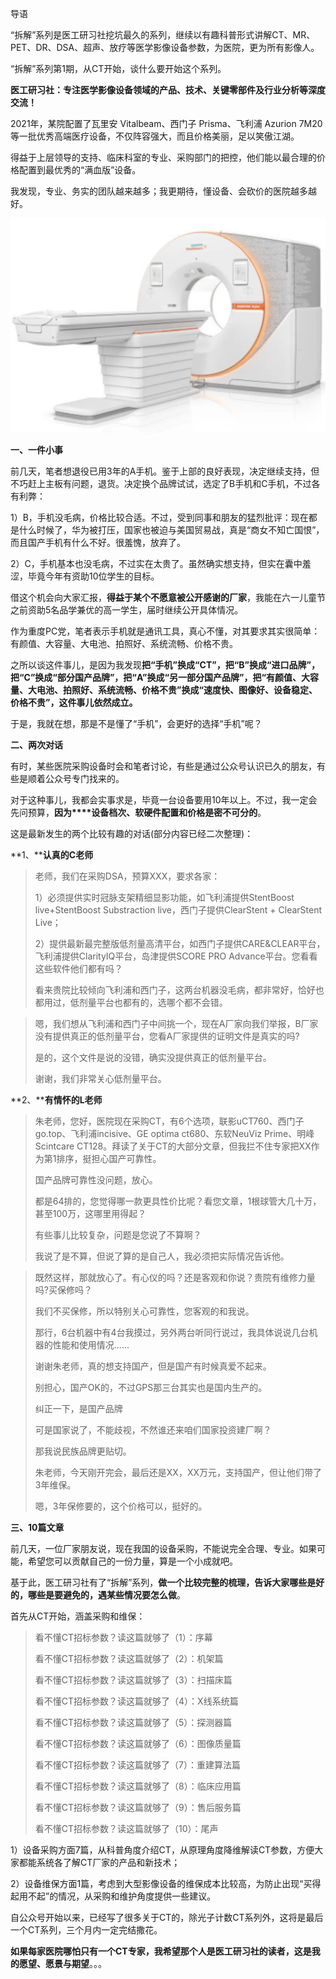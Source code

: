 导语  

“拆解”系列是医工研习社挖坑最久的系列，继续以有趣科普形式讲解CT、MR、PET、DR、DSA、超声、放疗等医学影像设备参数，为医院，更为所有影像人。

“拆解”系列第1期，从CT开始，谈什么要开始这个系列。

**医工研习社：专注医学影像设备领域的产品、技术、关键零部件及行业分析等深度交流！**

2021年，某院配置了瓦里安 Vitalbeam、西门子 Prisma、飞利浦 Azurion 7M20等一批优秀高端医疗设备，不仅阵容强大，而且价格美丽，足以笑傲江湖。

得益于上层领导的支持、临床科室的专业、采购部门的把控，他们能以最合理的价格配置到最优秀的“满血版”设备。

我发现，专业、务实的团队越来越多；我更期待，懂设备、会砍价的医院越多越好。

![](vx_images/542530515248739.png)

**一、一件小事**  

前几天，笔者想退役已用3年的A手机。鉴于上部的良好表现，决定继续支持，但不巧赶上主板有问题，退货。决定换个品牌试试，选定了B手机和C手机，不过各有利弊：

1）B，手机没毛病，价格比较合适。不过，受到同事和朋友的猛烈批评：现在都是什么时候了，华为被打压，国家也被迫与美国贸易战，真是“商女不知亡国恨”，而且国产手机有什么不好。很羞愧，放弃了。

2）C，手机基本也没毛病，不过实在太贵了。虽然确实想支持，但实在囊中羞涩，毕竟今年有资助10位学生的目标。

借这个机会向大家汇报，**得益于某个不愿意被公开感谢的厂家**，我能在六一儿童节之前资助5名品学兼优的高一学生，届时继续公开具体情况。

作为重度PC党，笔者表示手机就是通讯工具，真心不懂，对其要求其实很简单：有颜值、大容量、大电池、拍照好、系统流畅、价格不贵。

之所以谈这件事儿，是因为我发现**把“手机”换成“CT”，把“B”换成“进口品牌”，把“C”换成“部分国产品牌”，把“A”换成“另一部分国产品牌”，把“有颜值、大容量、大电池、拍照好、系统流畅、价格不贵”换成“速度快、图像好、设备稳定、价格不贵”，这件事儿依然成立。**

于是，我就在想，那是不是懂了“手机”，会更好的选择“手机”呢？

**二、两次对话**

有时，某些医院采购设备时会和笔者讨论，有些是通过公众号认识已久的朋友，有些是顺着公众号专门找来的。

对于这种事儿，我都会实事求是，毕竟一台设备要用10年以上。不过，我一定会先问预算，**因为****设备档次、软硬件配置和价格是密不可分的**。

这是最新发生的两个比较有趣的对话(部分内容已经二次整理)：

**1、****认真的C老师**

> 老师，我们在采购DSA，预算XXX，要求各家：  
> 
> 1）必须提供实时冠脉支架精细显影功能，如飞利浦提供StentBoost live+StentBoost Substraction live，西门子提供ClearStent + ClearStent Live；
> 
> 2）提供最新最完整版低剂量高清平台，如西门子提供CARE&CLEAR平台，飞利浦提供ClarityIQ平台，岛津提供SCORE PRO Advance平台。您看看这些软件他们都有吗？
> 
>   
> 
> 看来贵院比较倾向飞利浦和西门子，这两台机器没毛病，都非常好，恰好也都用过，低剂量平台也都有的，选哪个都不会错。

> 嗯，我们想从飞利浦和西门子中间挑一个，现在A厂家向我们举报，B厂家没有提供真正的低剂量平台，您看A厂家提供的证明文件是真实的吗?  
> 
>   
> 
> 是的，这个文件是说的没错，确实没提供真正的低剂量平台。
> 
>   
> 
> 谢谢，我们非常关心低剂量平台。

**2、****有情怀的L老师**

> 朱老师，您好，医院现在采购CT，有6个选项，联影uCT760、西门子go.top、飞利浦incisive、GE optima ct680、东软NeuViz Prime、明峰Scintcare CT128。拜读了关于CT的大部分文章，但我拦不住专家把XX作为第1排序，挺担心国产可靠性。  
> 
>   
> 
> 国产品牌可靠性没问题，放心。
> 
>   
> 
> 都是64排的，您觉得哪一款更具性价比呢？看您文章，1根球管大几十万，甚至100万，这哪里用得起？
> 
>   
> 
> 有些事儿比较复杂，问题是您说了不算啊？
> 
>   
> 
> 我说了是不算，但说了算的是自己人，我必须把实际情况告诉他。

> 既然这样，那就放心了。有心仪的吗？还是客观和你说？贵院有维修力量吗?买保修吗？  
> 
>   
> 
> 我们不买保修，所以特别关心可靠性，您客观的和我说。
> 
>   
> 
> 那行，6台机器中有4台我摸过，另外两台听同行说过，我具体说说几台机器的性能和使用情况......
> 
>   
> 
> 谢谢朱老师，真的想支持国产，但是国产有时候真爱不起来。
> 
>   
> 
> 别担心，国产OK的，不过GPS那三台其实也是国内生产的。
> 
>   
> 
> 纠正一下，是国产品牌
> 
>   
> 
> 可是国家说了，不能歧视，不然谁还来咱们国家投资建厂啊？
> 
>   
> 
> 那我说民族品牌更贴切。
> 
>   
> 
> 朱老师，今天刚开完会，最后还是XX，XX万元，支持国产，但让他们带了3年维保。
> 
>   
> 
> 嗯，3年保修要的，这个价格可以，挺好的。

**三、10篇文章**

前几天，一位厂家朋友说，现在我国的设备采购，不能说完全合理、专业。如果可能，希望您可以贡献自己的一份力量，算是一个小成就吧。

基于此，医工研习社有了“拆解”系列，**做一个比较完整的梳理，告诉大家哪些是好的，哪些是要避免的，遇某些情况要怎么做**。

首先从CT开始，涵盖采购和维保：

> 看不懂CT招标参数？读这篇就够了（1）：序幕  
> 
> 看不懂CT招标参数？读这篇就够了（2）：机架篇
> 
> 看不懂CT招标参数？读这篇就够了（3）：扫描床篇
> 
> 看不懂CT招标参数？读这篇就够了（4）：X线系统篇
> 
> 看不懂CT招标参数？读这篇就够了（5）：探测器篇
> 
> 看不懂CT招标参数？读这篇就够了（6）：图像质量篇
> 
> 看不懂CT招标参数？读这篇就够了（7）：重建算法篇
> 
> 看不懂CT招标参数？读这篇就够了（8）：临床应用篇
> 
> 看不懂CT招标参数？读这篇就够了（9）：售后服务篇
> 
> 看不懂CT招标参数？读这篇就够了（10）：尾声

1）设备采购方面7篇，从科普角度介绍CT，从原理角度降维解读CT参数，方便大家都能系统各了解CT厂家的产品和新技术；

2）设备维保方面1篇，考虑到大型影像设备的维保成本比较高，为防止出现“买得起用不起”的情况，从采购和维护角度提供一些建议。

自公众号开始以来，已经写了很多关于CT的，除光子计数CT系列外，这将是最后一个CT系列，三个月内一定完结撒花。

**如果每家医院哪怕只有一个CT专家，我希望那个人是医工研习社的读者，这是我的愿望、愿景与期望**。。。